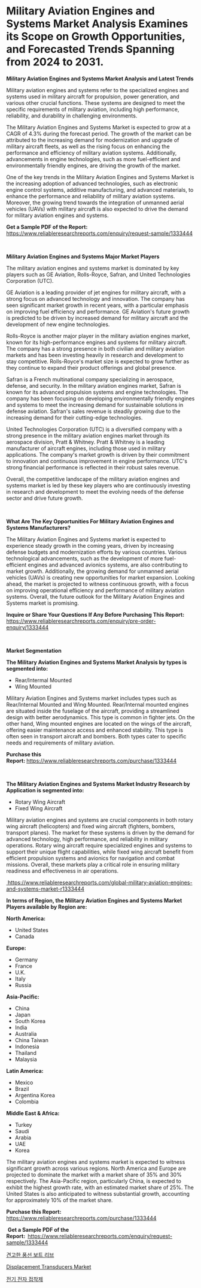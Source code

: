 <p><h1>Military Aviation Engines and Systems Market Analysis Examines its Scope on Growth Opportunities, and Forecasted Trends Spanning from 2024 to 2031.</h1></p><p><strong>Military Aviation Engines and Systems Market Analysis and Latest Trends</strong></p>
<p><p>Military aviation engines and systems refer to the specialized engines and systems used in military aircraft for propulsion, power generation, and various other crucial functions. These systems are designed to meet the specific requirements of military aviation, including high performance, reliability, and durability in challenging environments.</p><p>The Military Aviation Engines and Systems Market is expected to grow at a CAGR of 4.3% during the forecast period. The growth of the market can be attributed to the increasing demand for modernization and upgrade of military aircraft fleets, as well as the rising focus on enhancing the performance and efficiency of military aviation systems. Additionally, advancements in engine technologies, such as more fuel-efficient and environmentally friendly engines, are driving the growth of the market.</p><p>One of the key trends in the Military Aviation Engines and Systems Market is the increasing adoption of advanced technologies, such as electronic engine control systems, additive manufacturing, and advanced materials, to enhance the performance and reliability of military aviation systems. Moreover, the growing trend towards the integration of unmanned aerial vehicles (UAVs) with military aircraft is also expected to drive the demand for military aviation engines and systems.</p></p>
<p><strong>Get a Sample PDF of the Report:&nbsp;</strong> <a href="https://www.reliableresearchreports.com/enquiry/request-sample/1333444">https://www.reliableresearchreports.com/enquiry/request-sample/1333444</a></p>
<p>&nbsp;</p>
<p><strong>Military Aviation Engines and Systems Major Market Players</strong></p>
<p><p>The military aviation engines and systems market is dominated by key players such as GE Aviation, Rolls-Royce, Safran, and United Technologies Corporation (UTC). </p><p>GE Aviation is a leading provider of jet engines for military aircraft, with a strong focus on advanced technology and innovation. The company has seen significant market growth in recent years, with a particular emphasis on improving fuel efficiency and performance. GE Aviation's future growth is predicted to be driven by increased demand for military aircraft and the development of new engine technologies.</p><p>Rolls-Royce is another major player in the military aviation engines market, known for its high-performance engines and systems for military aircraft. The company has a strong presence in both civilian and military aviation markets and has been investing heavily in research and development to stay competitive. Rolls-Royce's market size is expected to grow further as they continue to expand their product offerings and global presence.</p><p>Safran is a French multinational company specializing in aerospace, defense, and security. In the military aviation engines market, Safran is known for its advanced propulsion systems and engine technologies. The company has been focusing on developing environmentally friendly engines and systems to meet the increasing demand for sustainable solutions in defense aviation. Safran's sales revenue is steadily growing due to the increasing demand for their cutting-edge technologies.</p><p>United Technologies Corporation (UTC) is a diversified company with a strong presence in the military aviation engines market through its aerospace division, Pratt & Whitney. Pratt & Whitney is a leading manufacturer of aircraft engines, including those used in military applications. The company's market growth is driven by their commitment to innovation and continuous improvement in engine performance. UTC's strong financial performance is reflected in their robust sales revenue. </p><p>Overall, the competitive landscape of the military aviation engines and systems market is led by these key players who are continuously investing in research and development to meet the evolving needs of the defense sector and drive future growth.</p></p>
<p>&nbsp;</p>
<p><strong>What Are The Key Opportunities For Military Aviation Engines and Systems Manufacturers?</strong></p>
<p><p>The Military Aviation Engines and Systems market is expected to experience steady growth in the coming years, driven by increasing defense budgets and modernization efforts by various countries. Various technological advancements, such as the development of more fuel-efficient engines and advanced avionics systems, are also contributing to market growth. Additionally, the growing demand for unmanned aerial vehicles (UAVs) is creating new opportunities for market expansion. Looking ahead, the market is projected to witness continuous growth, with a focus on improving operational efficiency and performance of military aviation systems. Overall, the future outlook for the Military Aviation Engines and Systems market is promising.</p></p>
<p><strong>Inquire or Share Your Questions If Any Before Purchasing This Report:</strong> <a href="https://www.reliableresearchreports.com/enquiry/pre-order-enquiry/1333444">https://www.reliableresearchreports.com/enquiry/pre-order-enquiry/1333444</a></p>
<p>&nbsp;</p>
<p><strong>Market Segmentation</strong></p>
<p><strong>The Military Aviation Engines and Systems Market Analysis by types is segmented into:</strong></p>
<p><ul><li>Rear/Intermal Mounted</li><li>Wing Mounted</li></ul></p>
<p><p>Military Aviation Engines and Systems market includes types such as Rear/Internal Mounted and Wing Mounted. Rear/Internal mounted engines are situated inside the fuselage of the aircraft, providing a streamlined design with better aerodynamics. This type is common in fighter jets. On the other hand, Wing mounted engines are located on the wings of the aircraft, offering easier maintenance access and enhanced stability. This type is often seen in transport aircraft and bombers. Both types cater to specific needs and requirements of military aviation.</p></p>
<p><strong>Purchase this Report:&nbsp;</strong><a href="https://www.reliableresearchreports.com/purchase/1333444">https://www.reliableresearchreports.com/purchase/1333444</a></p>
<p>&nbsp;</p>
<p><strong>The Military Aviation Engines and Systems Market Industry Research by Application is segmented into:</strong></p>
<p><ul><li>Rotary Wing Aircraft</li><li>Fixed Wing Aircraft</li></ul></p>
<p><p>Military aviation engines and systems are crucial components in both rotary wing aircraft (helicopters) and fixed wing aircraft (fighters, bombers, transport planes). The market for these systems is driven by the demand for advanced technology, high performance, and reliability in military operations. Rotary wing aircraft require specialized engines and systems to support their unique flight capabilities, while fixed wing aircraft benefit from efficient propulsion systems and avionics for navigation and combat missions. Overall, these markets play a critical role in ensuring military readiness and effectiveness in air operations.</p></p>
<p><a href="https://www.reliableresearchreports.com/global-military-aviation-engines-and-systems-market-r1333444">&nbsp;https://www.reliableresearchreports.com/global-military-aviation-engines-and-systems-market-r1333444</a></p>
<p><strong>In terms of Region, the Military Aviation Engines and Systems Market Players available by Region are:</strong></p>
<p>
    <p> <strong> North America: </strong>
        <ul>
            <li>United States</li>
            <li>Canada</li>
        </ul>
        </p> 
    <p> <strong> Europe: </strong>
        <ul>
            <li>Germany</li>
            <li>France</li>
            <li>U.K.</li>
            <li>Italy</li>
            <li>Russia</li>
        </ul>
        </p> 
    <p> <strong> Asia-Pacific: </strong>
        <ul>
            <li>China</li>
            <li>Japan</li>
            <li>South Korea</li>
            <li>India</li>
            <li>Australia</li>
            <li>China Taiwan</li>
            <li>Indonesia</li>
            <li>Thailand</li>
            <li>Malaysia</li>
        </ul>
        </p> 
    <p> <strong> Latin America: </strong>
        <ul>
            <li>Mexico</li>
            <li>Brazil</li>
            <li>Argentina Korea</li>
            <li>Colombia</li>
        </ul>
        </p> 
    <p> <strong> Middle East & Africa: </strong>
        <ul>
            <li>Turkey</li>
            <li>Saudi</li>
            <li>Arabia</li>
            <li>UAE</li>
            <li>Korea</li>
        </ul>
    </p>
    </p>
<p><p>The military aviation engines and systems market is expected to witness significant growth across various regions. North America and Europe are projected to dominate the market with a market share of 35% and 30% respectively. The Asia-Pacific region, particularly China, is expected to exhibit the highest growth rate, with an estimated market share of 25%. The United States is also anticipated to witness substantial growth, accounting for approximately 10% of the market share.</p></p>
<p><strong>Purchase this Report: </strong><a href="https://www.reliableresearchreports.com/purchase/1333444">https://www.reliableresearchreports.com/purchase/1333444</a></p>
<p>&nbsp;<strong>Get a Sample PDF of the Report:&nbsp;&nbsp;</strong><a href="https://www.reliableresearchreports.com/enquiry/request-sample/1333444">https://www.reliableresearchreports.com/enquiry/request-sample/1333444</a></p>
<p><strong></strong></p>
<p><p><a href="https://github.com/vskv4779xr1/Market-Research-Report-List-2/blob/main/490155692760.md">견고한 풍선 보트 리브</a></p><p><a href="https://issuu.com/reportprime-2/docs/displacement-transducers-market-size-2030.pptx">Displacement Transducers Market</a></p><p><a href="https://github.com/CliftonFisher9067/Market-Research-Report-List-2/blob/main/579672992761.md">전기 전자 접착제</a></p></p>